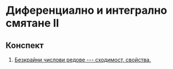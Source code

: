 # Диференциално и интегрално смятане II

## Конспект
1. [Безкрайни числови редове --- сходимост, свойства.](01.infinite-sequences-of-numbers_convergence-properties.pdf)

